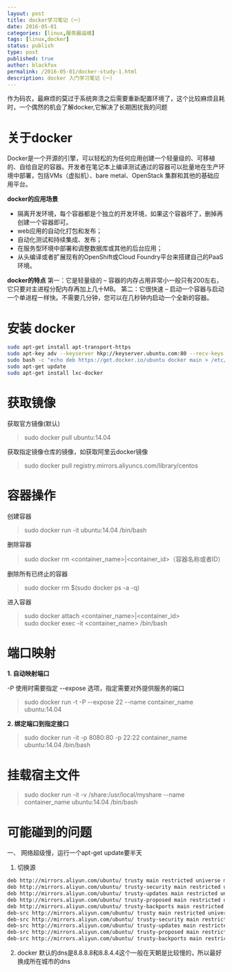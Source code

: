 ```yaml
---
layout: post
title: docker学习笔记（一）
date: 2016-05-01
categories: [linux,服务器运维]
tags: [linux,docker]
status: publish
type: post
published: true
author: blackfox
permalink: /2016-05-01/docker-study-1.html
description: docker 入门学习笔记（一）
---
```


作为码农，最麻烦的莫过于系统奔溃之后需要重新配置环境了，这个比较麻烦且耗时，一个偶然的机会了解docker,它解决了长期困扰我的问题

关于docker
=======
Docker是一个开源的引擎，可以轻松的为任何应用创建一个轻量级的、可移植的、自给自足的容器。开发者在笔记本上编译测试通过的容器可以批量地在生产环境中部署，包括VMs（虚拟机）、bare metal、OpenStack 集群和其他的基础应用平台。

<strong>docker的应用场景</strong>
* 隔离开发环境，每个容器都是个独立的开发环境，如果这个容器坏了，删掉再创建一个容器即可。
* web应用的自动化打包和发布；
* 自动化测试和持续集成、发布；
* 在服务型环境中部署和调整数据库或其他的后台应用；
* 从头编译或者扩展现有的OpenShift或Cloud Foundry平台来搭建自己的PaaS环境。

<strong>docker的特点</strong>
第一：它是轻量级的 – 容器的内存占用非常小一般只有200左右，它只要对主进程分配内存再加上几十MB。
第二：它很快速 – 启动一个容器与启动一个单进程一样快。不需要几分钟，您可以在几秒钟内启动一个全新的容器。


安装 docker
=======
```bash
sudo apt-get install apt-transport-https
sudo apt-key adv --keyserver hkp://keyserver.ubuntu.com:80 --recv-keys 36A1D7869245C8950F966E92D8576A8BA88D21E9
sudo bash -c "echo deb https://get.docker.io/ubuntu docker main > /etc/apt/sources.list.d/docker.list"
sudo apt-get update
sudo apt-get install lxc-docker
```

获取镜像
====
获取官方镜像(默认)

> sudo docker pull ubuntu:14.04

获取指定镜像仓库的镜像，如获取阿里云docker镜像

> sudo docker pull registry.mirrors.aliyuncs.com/library/centos

容器操作
=====
创建容器

> sudo docker run -it ubuntu:14.04 /bin/bash

删除容器

> sudo docker rm  \<container_name\>\|\<container_id\>（容器名称或者ID）

删除所有已终止的容器

> sudo docker rm $(sudo docker ps -a -q)

进入容器

> sudo docker attach \<container_name>\|\<container_id> <br />
	sudo docker exec -it \<container_name\> /bin/bash 


端口映射
=======

<strong>1. 自动映射端口</strong>

-P 使用时需要指定 --expose 选项，指定需要对外提供服务的端口

> sudo docker run -t -P --expose 22 --name container_name  ubuntu:14.04

<strong>2. 绑定端口到指定接口</strong>

> sudo docker run -it -p 8080:80 -p 22:22 container_name ubuntu:14.04 /bin/bash 

挂载宿主文件
=======

> sudo docker run -it -v /share:/usr/local/myshare --name container_name ubuntu:14.04 /bin/bash 



可能碰到的问题
=====
一、 网络超级慢，运行一个apt-get update要半天

1. 切换源

```bash
deb http://mirrors.aliyun.com/ubuntu/ trusty main restricted universe multiverse
deb http://mirrors.aliyun.com/ubuntu/ trusty-security main restricted universe multiverse
deb http://mirrors.aliyun.com/ubuntu/ trusty-updates main restricted universe multiverse
deb http://mirrors.aliyun.com/ubuntu/ trusty-proposed main restricted universe multiverse
deb http://mirrors.aliyun.com/ubuntu/ trusty-backports main restricted universe multiverse
deb-src http://mirrors.aliyun.com/ubuntu/ trusty main restricted universe multiverse
deb-src http://mirrors.aliyun.com/ubuntu/ trusty-security main restricted universe multiverse
deb-src http://mirrors.aliyun.com/ubuntu/ trusty-updates main restricted universe multiverse
deb-src http://mirrors.aliyun.com/ubuntu/ trusty-proposed main restricted universe multiverse
deb-src http://mirrors.aliyun.com/ubuntu/ trusty-backports main restricted universe multiverseV
```

2. docker 默认的dns是8.8.8.8和8.8.4.4这个一般在天朝是比较慢的，所以最好换成所在城市的dns


